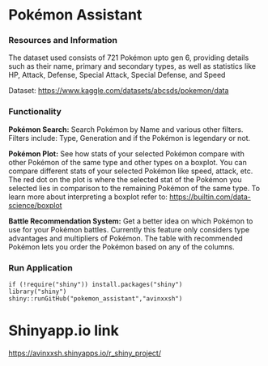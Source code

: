 # Pokémon Assistant

### Resources and Information 
  The dataset used consists of 721 Pokémon upto gen 6, providing details such as their name, primary and secondary types, as well as statistics like HP, Attack, Defense, Special Attack, Special Defense, and Speed
  
  Dataset: https://www.kaggle.com/datasets/abcsds/pokemon/data

### Functionality 
**Pokémon Search:**
  Search Pokémon by Name and various other filters.
  Filters include: Type, Generation and if the Pokémon is legendary or not.

**Pokémon Plot:**
  See how stats of your selected Pokémon compare with other Pokémon of the same type and other types on a boxplot. You can compare different stats of your selected Pokémon like speed, attack, etc. The red dot on      the plot is where the selected stat of the Pokémon you selected lies in comparison to the remaining Pokémon of the same type.
  To learn more about interpreting a boxplot refer to: https://builtin.com/data-science/boxplot

**Battle Recommendation System:**
  Get a better idea on which Pokémon to use for your Pokémon battles. Currently this feature only considers type advantages and multipliers of Pokémon. The table with recommended Pokémon lets you order the Pokémon based on any of the columns.

### Run Application 
```
if (!require("shiny")) install.packages("shiny")
library("shiny")
shiny::runGitHub("pokemon_assistant","avinxxsh")
```

# Shinyapp.io link
https://avinxxsh.shinyapps.io/r_shiny_project/


